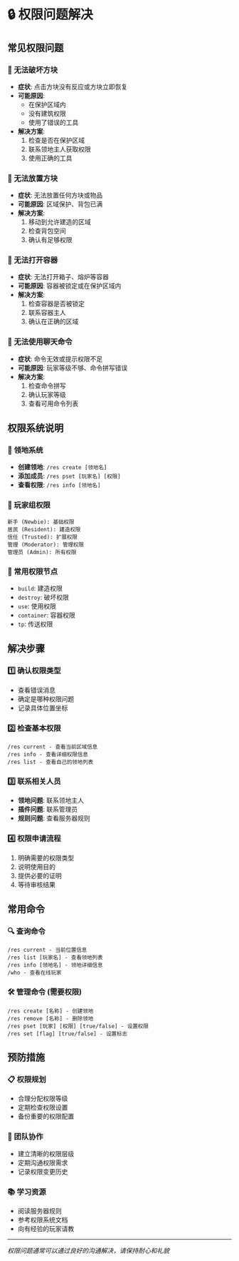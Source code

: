 # 🔒 权限问题解决

## 常见权限问题

### 🚫 无法破坏方块
- **症状**: 点击方块没有反应或方块立即恢复
- **可能原因**: 
  - 在保护区域内
  - 没有建筑权限
  - 使用了错误的工具
- **解决方案**:
  1. 检查是否在保护区域
  2. 联系领地主人获取权限
  3. 使用正确的工具

### 🔨 无法放置方块
- **症状**: 无法放置任何方块或物品
- **可能原因**: 区域保护、背包已满
- **解决方案**:
  1. 移动到允许建造的区域
  2. 检查背包空间
  3. 确认有足够权限

### 🚪 无法打开容器
- **症状**: 无法打开箱子、熔炉等容器
- **可能原因**: 容器被锁定或在保护区域内
- **解决方案**:
  1. 检查容器是否被锁定
  2. 联系容器主人
  3. 确认在正确的区域

### 💬 无法使用聊天命令
- **症状**: 命令无效或提示权限不足
- **可能原因**: 玩家等级不够、命令拼写错误
- **解决方案**:
  1. 检查命令拼写
  2. 确认玩家等级
  3. 查看可用命令列表

## 权限系统说明

### 🏰 领地系统
- **创建领地**: `/res create [领地名]`
- **添加成员**: `/res pset [玩家名] [权限]`
- **查看权限**: `/res info [领地名]`

### 👥 玩家组权限
```
新手 (Newbie): 基础权限
居民 (Resident): 建造权限  
信任 (Trusted): 扩展权限
管理 (Moderator): 管理权限
管理员 (Admin): 所有权限
```

### 🔐 常用权限节点
- `build`: 建造权限
- `destroy`: 破坏权限
- `use`: 使用权限
- `container`: 容器权限
- `tp`: 传送权限

## 解决步骤

### 1️⃣ 确认权限类型
- 查看错误消息
- 确定是哪种权限问题
- 记录具体位置坐标

### 2️⃣ 检查基本权限
```
/res current - 查看当前区域信息
/res info - 查看详细权限信息
/res list - 查看自己的领地列表
```

### 3️⃣ 联系相关人员
- **领地问题**: 联系领地主人
- **插件问题**: 联系管理员
- **规则问题**: 查看服务器规则

### 4️⃣ 权限申请流程
1. 明确需要的权限类型
2. 说明使用目的
3. 提供必要的证明
4. 等待审核结果

## 常用命令

### 🔍 查询命令
```
/res current - 当前位置信息
/res list [玩家名] - 查看领地列表  
/res info [领地名] - 领地详细信息
/who - 查看在线玩家
```

### 🛠️ 管理命令 (需要权限)
```
/res create [名称] - 创建领地
/res remove [名称] - 删除领地
/res pset [玩家] [权限] [true/false] - 设置权限
/res set [flag] [true/false] - 设置标志
```

## 预防措施

### 📋 权限规划
- 合理分配权限等级
- 定期检查权限设置
- 备份重要的权限配置

### 🤝 团队协作
- 建立清晰的权限层级
- 定期沟通权限需求
- 记录权限变更历史

### 📚 学习资源
- 阅读服务器规则
- 参考权限系统文档
- 向有经验的玩家请教

---
*权限问题通常可以通过良好的沟通解决，请保持耐心和礼貌* 